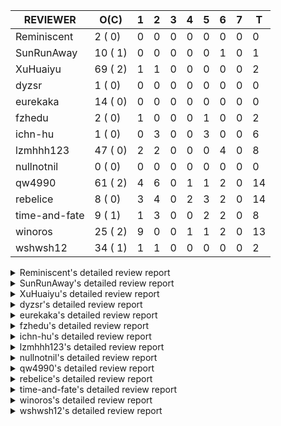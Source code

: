 |   REVIEWER    |  O(C)   | 1 | 2 | 3 | 4 | 5 | 6 | 7 | T  |
|---------------|---------|---|---|---|---|---|---|---|----|
| Reminiscent   |  2 ( 0) | 0 | 0 | 0 | 0 | 0 | 0 | 0 |  0 |
| SunRunAway    | 10 ( 1) | 0 | 0 | 0 | 0 | 0 | 1 | 0 |  1 |
| XuHuaiyu      | 69 ( 2) | 1 | 1 | 0 | 0 | 0 | 0 | 0 |  2 |
| dyzsr         |  1 ( 0) | 0 | 0 | 0 | 0 | 0 | 0 | 0 |  0 |
| eurekaka      | 14 ( 0) | 0 | 0 | 0 | 0 | 0 | 0 | 0 |  0 |
| fzhedu        |  2 ( 0) | 1 | 0 | 0 | 0 | 1 | 0 | 0 |  2 |
| ichn-hu       |  1 ( 0) | 0 | 3 | 0 | 0 | 3 | 0 | 0 |  6 |
| lzmhhh123     | 47 ( 0) | 2 | 2 | 0 | 0 | 0 | 4 | 0 |  8 |
| nullnotnil    |  0 ( 0) | 0 | 0 | 0 | 0 | 0 | 0 | 0 |  0 |
| qw4990        | 61 ( 2) | 4 | 6 | 0 | 1 | 1 | 2 | 0 | 14 |
| rebelice      |  8 ( 0) | 3 | 4 | 0 | 2 | 3 | 2 | 0 | 14 |
| time-and-fate |  9 ( 1) | 1 | 3 | 0 | 0 | 2 | 2 | 0 |  8 |
| winoros       | 25 ( 2) | 9 | 0 | 0 | 1 | 1 | 2 | 0 | 13 |
| wshwsh12      | 34 ( 1) | 1 | 1 | 0 | 0 | 0 | 0 | 0 |  2 |


<details> 
  <summary>Reminiscent's detailed review report</summary> 

## To Be Reviewed

|    REPO    |                                                              PR                                                               | C | LASTED  |
|------------|-------------------------------------------------------------------------------------------------------------------------------|---|---------|
| tidb/21896 | [planner: fix union doesn't handle collate correctly (#21854)](https://github.com/pingcap/tidb/pull/21896)                    |   | 141d19h |
| tidb/24016 | [planner: fix index-out-of-range error when checking only_full_group_by (#23844)](https://github.com/pingcap/tidb/pull/24016) |   | 27d19h  |


## Reviewed in Last 7 Days

| REPO | PR | C | D | R |
|------|----|---|---|---|


</details> 


<details> 
  <summary>SunRunAway's detailed review report</summary> 

## To Be Reviewed

|    REPO    |                                                                  PR                                                                   | C | LASTED  |
|------------|---------------------------------------------------------------------------------------------------------------------------------------|---|---------|
| tidb/19178 | [executor: Refactor probe channel](https://github.com/pingcap/tidb/pull/19178)                                                        |   | 271d17h |
| tidb/19807 | [executor: parallel evaluation for hash aggregate distinct](https://github.com/pingcap/tidb/pull/19807)                               |   | 249d11h |
| tidb/19900 | [executor: enable inline projection for sort&topN](https://github.com/pingcap/tidb/pull/19900)                                        | Y | 244d18h |
| tidb/20140 | [expressions: Support `bin-to-uuid` and `uuid-to-bin`](https://github.com/pingcap/tidb/pull/20140)                                    |   | 231d22h |
| tidb/21207 | [planner: fix the inappropriate out-of-range range estimation rule](https://github.com/pingcap/tidb/pull/21207)                       |   | 169d19h |
| tidb/21834 | [planner: enhanced index range calculation plan](https://github.com/pingcap/tidb/pull/21834)                                          |   | 146d19h |
| tidb/21878 | [planner: do not push down lock to pointGet/bacthPointGet when selection exists](https://github.com/pingcap/tidb/pull/21878)          |   | 144d18h |
| tidb/21956 | [planner/preprocessor: disallow into-outfile clause in some place](https://github.com/pingcap/tidb/pull/21956)                        |   | 139d23h |
| tidb/22217 | [*: rewrite origin SQL with default DB for SQL bindings (#21275)](https://github.com/pingcap/tidb/pull/22217)                         |   | 125d18h |
| tidb/22379 | [[experiment] executor: allow aggregation to spill disk when running out of memory quota](https://github.com/pingcap/tidb/pull/22379) |   | 118d19h |


## Reviewed in Last 7 Days

|    REPO    |                                          PR                                           | C | D |   R    |
|------------|---------------------------------------------------------------------------------------|---|---|--------|
| tidb/20749 | [executor: support global kill (32 bits)](https://github.com/pingcap/tidb/pull/20749) |   | 6 | 185d8h |


</details> 


<details> 
  <summary>XuHuaiyu's detailed review report</summary> 

## To Be Reviewed

|     REPO     |                                                                                 PR                                                                                 | C | LASTED  |
|--------------|--------------------------------------------------------------------------------------------------------------------------------------------------------------------|---|---------|
| docs-cn/5561 | [Add sql optimization-related docs to toc](https://github.com/pingcap/docs-cn/pull/5561)                                                                           |   | 78d15h  |
| tidb/19900   | [executor: enable inline projection for sort&topN](https://github.com/pingcap/tidb/pull/19900)                                                                     | Y | 244d18h |
| docs/5595    | [mysql-compatibility: Document LOAD DATA compatibility](https://github.com/pingcap/docs/pull/5595)                                                                 |   | 1d19h   |
| tidb/19957   | [executor: add builtin aggregate function `json_arrayagg`](https://github.com/pingcap/tidb/pull/19957)                                                             | Y | 242d14h |
| tidb/20140   | [expressions: Support `bin-to-uuid` and `uuid-to-bin`](https://github.com/pingcap/tidb/pull/20140)                                                                 |   | 231d22h |
| tidb/20790   | [collation: add pinyin collation for chinese charset support](https://github.com/pingcap/tidb/pull/20790)                                                          |   | 189d21h |
| tidb/20969   | [executor: Improve the performance of appending not fixed columns](https://github.com/pingcap/tidb/pull/20969)                                                     |   | 182d10h |
| tidb/21064   | [planner, executor: fix cast not check error](https://github.com/pingcap/tidb/pull/21064)                                                                          |   | 177d9h  |
| tidb/21334   | [*: make rollback work on user-defined variables](https://github.com/pingcap/tidb/pull/21334)                                                                      |   | 166d14h |
| tidb/21401   | [expression: incompatibility with MySQL for ADDTIME()](https://github.com/pingcap/tidb/pull/21401)                                                                 |   | 162d11h |
| tidb/21536   | [executor: add slow-log file meta cache to avoid repeat read file meta information](https://github.com/pingcap/tidb/pull/21536)                                    |   | 155d15h |
| tidb/21564   | [ddl: fix Incorrect behavior of NO_ZERO_DATE when altering table](https://github.com/pingcap/tidb/pull/21564)                                                      |   | 154d16h |
| tidb/21896   | [planner: fix union doesn't handle collate correctly (#21854)](https://github.com/pingcap/tidb/pull/21896)                                                         |   | 141d19h |
| tidb/22131   | [privilege: remove leading and trailing space when create user and role](https://github.com/pingcap/tidb/pull/22131)                                               |   | 131d19h |
| tidb/22163   | [expression: separated arithmeticMinusIntSig](https://github.com/pingcap/tidb/pull/22163)                                                                          |   | 127d13h |
| tidb/22186   | [executor: fix select into outfile with year type column has no data (#22175)](https://github.com/pingcap/tidb/pull/22186)                                         |   | 126d16h |
| tidb/22616   | [expression: from_unixtime accept 64-bit integers](https://github.com/pingcap/tidb/pull/22616)                                                                     |   | 102d23h |
| tidb/22617   | [metrics: fix wrong bucket name of coprocessor cache (#22454)](https://github.com/pingcap/tidb/pull/22617)                                                         |   | 102d23h |
| tidb/22631   | [executor: refine window processor](https://github.com/pingcap/tidb/pull/22631)                                                                                    |   | 100d23h |
| tidb/22696   | [expression: enable arithmetic Mod push down](https://github.com/pingcap/tidb/pull/22696)                                                                          |   | 97d17h  |
| tidb/22711   | [executor: Fix inline schema name](https://github.com/pingcap/tidb/pull/22711)                                                                                     |   | 97d12h  |
| tidb/22722   | [planner, errno: make error code of ErrMixOfGroupFuncAndFields consistent with MySQL](https://github.com/pingcap/tidb/pull/22722)                                  |   | 96d21h  |
| tidb/22814   | [expression: fix enum and set type expression in where clause (#22785)](https://github.com/pingcap/tidb/pull/22814)                                                |   | 81d19h  |
| tidb/22908   | [txn: Add txn state's view](https://github.com/pingcap/tidb/pull/22908)                                                                                            |   | 76d21h  |
| tidb/23012   | [executor: fix affected rows of ddls and complete uint tests](https://github.com/pingcap/tidb/pull/23012)                                                          |   | 72d17h  |
| tidb/23152   | [expression: fix wrong error info (#22760)](https://github.com/pingcap/tidb/pull/23152)                                                                            |   | 65d14h  |
| tidb/23196   | [types: fix the bug about the wrong query result for decimal type  (#22507)](https://github.com/pingcap/tidb/pull/23196)                                           |   | 63d18h  |
| tidb/23295   | [util, types: don't let SPM be affected by charset (#23161)](https://github.com/pingcap/tidb/pull/23295)                                                           |   | 60d11h  |
| tidb/23336   | [expression: fix unexpected constant fold when year compare string (#23281)](https://github.com/pingcap/tidb/pull/23336)                                           |   | 56d19h  |
| tidb/23348   | [planner: show cast type in EXPLAIN in coptask (#23123)](https://github.com/pingcap/tidb/pull/23348)                                                               |   | 56d18h  |
| tidb/23350   | [util/stringutil, util/ranger, planner: use hierarchical separators to simplify the parsing for info of EXPLAIN ](https://github.com/pingcap/tidb/pull/23350)      |   | 56d18h  |
| tidb/23397   | [expression: fix refine compare constant (#23339)](https://github.com/pingcap/tidb/pull/23397)                                                                     |   | 54d18h  |
| tidb/23398   | [expression: fix refine compare constant (#23339)](https://github.com/pingcap/tidb/pull/23398)                                                                     |   | 54d18h  |
| tidb/23405   | [domain: remove the exit chan, use context](https://github.com/pingcap/tidb/pull/23405)                                                                            |   | 54d17h  |
| tidb/23433   | [WIP: speed up for slow query logs retrieving ](https://github.com/pingcap/tidb/pull/23433)                                                                        |   | 53d17h  |
| tidb/23497   | [expression: Let TiDB use Hyperscan to support multi-pattern-match](https://github.com/pingcap/tidb/pull/23497)                                                    |   | 48d22h  |
| tidb/23562   | [execution: reuse iterator in hash join](https://github.com/pingcap/tidb/pull/23562)                                                                               |   | 47d13h  |
| tidb/23640   | [*: fix the bug about YEAR(0.9) returns NULL instead of 0 in NO_ZERO_DATE mode](https://github.com/pingcap/tidb/pull/23640)                                        |   | 43d13h  |
| tidb/23661   | [expression: Maintain separate scalar function pushdown lists for each engine instead of unified. (#23284)](https://github.com/pingcap/tidb/pull/23661)            |   | 42d20h  |
| tidb/23775   | [store/tikv: fix wrong unit of TiKVTokenWaitDuration (#23720)](https://github.com/pingcap/tidb/pull/23775)                                                         |   | 41d9h   |
| tidb/23812   | [executor, planner: fix collation for hash join building (#23770)](https://github.com/pingcap/tidb/pull/23812)                                                     |   | 40d12h  |
| tidb/23884   | [Metric: Collect TiKV Read Metric for SLI/SLO](https://github.com/pingcap/tidb/pull/23884)                                                                         |   | 34d20h  |
| tidb/23964   | [executor: GROUP_CONCAT(float) is not compatible with mysql](https://github.com/pingcap/tidb/pull/23964)                                                           |   | 29d17h  |
| tidb/24007   | [ddl: refactor rule [4/6]](https://github.com/pingcap/tidb/pull/24007)                                                                                             |   | 27d20h  |
| tidb/24016   | [planner: fix index-out-of-range error when checking only_full_group_by (#23844)](https://github.com/pingcap/tidb/pull/24016)                                      |   | 27d19h  |
| tidb/24033   | [statistics: fix some unstable tests in global stats (#23502)](https://github.com/pingcap/tidb/pull/24033)                                                         |   | 27d9h   |
| tidb/24053   | [executor: fix wrong convert from bit to string when do projection (#23960)](https://github.com/pingcap/tidb/pull/24053)                                           |   | 26d16h  |
| tidb/24061   | [statistics: fix some potential panic in statistics (#23988)](https://github.com/pingcap/tidb/pull/24061)                                                          |   | 26d13h  |
| tidb/24079   | [planner: change descScanFactor to scanFactor when ExpectedCount is small. (#23972)](https://github.com/pingcap/tidb/pull/24079)                                   |   | 25d20h  |
| tidb/24155   | [planner, executor: fix index merge partial table scan schema (#23936)](https://github.com/pingcap/tidb/pull/24155)                                                |   | 21d20h  |
| tidb/24179   | [expression: fix float64 overflow check in plus/minus real function](https://github.com/pingcap/tidb/pull/24179)                                                   |   | 20d23h  |
| tidb/24228   | [executor: skip TestPrepareStmtAfterIsolationReadChange when race enable (#24200)](https://github.com/pingcap/tidb/pull/24228)                                     |   | 18d22h  |
| tidb/24229   | [executor: speed up race test TestInsertReorgDelete (#24208)](https://github.com/pingcap/tidb/pull/24229)                                                          |   | 18d21h  |
| tidb/24234   | [executor: skip TestMppExecution when race is enabled (#24222)](https://github.com/pingcap/tidb/pull/24234)                                                        |   | 18d18h  |
| tidb/24241   | [planner/core: remove random test to reduce CI time (#24207)](https://github.com/pingcap/tidb/pull/24241)                                                          |   | 18d15h  |
| tidb/24267   | [expression: fix wrong flen infer for bit constant (#23867)](https://github.com/pingcap/tidb/pull/24267)                                                           |   | 16d18h  |
| tidb/24287   | [planner/core: support union all for mpp.](https://github.com/pingcap/tidb/pull/24287)                                                                             |   | 15d19h  |
| tidb/24341   | [executor: fix projection executor panic and add failpoint test (#24231)](https://github.com/pingcap/tidb/pull/24341)                                              |   | 13d20h  |
| tidb/24345   | [executor: fix data race of parallel apply operator (#24257)](https://github.com/pingcap/tidb/pull/24345)                                                          |   | 13d19h  |
| tidb/24354   | [expression: fix wrong type infer for agg function when type is null (#24290)](https://github.com/pingcap/tidb/pull/24354)                                         |   | 13d16h  |
| tidb/24371   | [*: avoid create new parser object in prepared exec](https://github.com/pingcap/tidb/pull/24371)                                                                   |   | 12d20h  |
| tidb/24466   | [test: fix unstable TestIssue20658 (#24425)](https://github.com/pingcap/tidb/pull/24466)                                                                           |   | 4d15h   |
| tidb/24488   | [planner: let CopTiFlashConcurrencyFactor inflence the cost of whole plan (#24157)](https://github.com/pingcap/tidb/pull/24488)                                    |   | 3d18h   |
| tidb/24489   | [planner: clone possible properties before saving them (#24204)](https://github.com/pingcap/tidb/pull/24489)                                                       |   | 3d17h   |
| tidb/24501   | [ddl: add check table compatibility for temporary table](https://github.com/pingcap/tidb/pull/24501)                                                               |   | 3d13h   |
| tidb/24513   | [inforschema, executor, util/kvcache, util/statement_summary : Add STATEMENTS_SUMMARY_EVICTED into information_schema](https://github.com/pingcap/tidb/pull/24513) |   | 1d21h   |
| tidb/24518   | [ddl: forbid recover/flashback temporary tables](https://github.com/pingcap/tidb/pull/24518)                                                                       |   | 1d18h   |
| tidb/24529   | [*: consitent get infoschema (#24230)](https://github.com/pingcap/tidb/pull/24529)                                                                                 |   | 1d13h   |
| tidb/24546   | [*: support CTE, plan building part](https://github.com/pingcap/tidb/pull/24546)                                                                                   |   | 17h     |


## Reviewed in Last 7 Days

|    REPO    |                                                                     PR                                                                     | C | D |   R    |
|------------|--------------------------------------------------------------------------------------------------------------------------------------------|---|---|--------|
| tidb/23917 | [planner: fix wrong TableDual plans caused by comparing Binary and Bytes incorrectly (#23860)](https://github.com/pingcap/tidb/pull/23917) |   | 1 | 33d4h  |
| tidb/23772 | [tablecodec: fix text type decode for old row format (#23751)](https://github.com/pingcap/tidb/pull/23772)                                 |   | 2 | 39d18h |


</details> 


<details> 
  <summary>dyzsr's detailed review report</summary> 

## To Be Reviewed

|    REPO    |                                                                 PR                                                                  | C | LASTED |
|------------|-------------------------------------------------------------------------------------------------------------------------------------|---|--------|
| tidb/24018 | [ranger: fix the range construction behavior when the column's type is `YEAR` (#23559)](https://github.com/pingcap/tidb/pull/24018) |   | 27d18h |


## Reviewed in Last 7 Days

| REPO | PR | C | D | R |
|------|----|---|---|---|


</details> 


<details> 
  <summary>eurekaka's detailed review report</summary> 

## To Be Reviewed

|    REPO    |                                                                  PR                                                                  | C | LASTED  |
|------------|--------------------------------------------------------------------------------------------------------------------------------------|---|---------|
| tidb/20877 | [statistics: collect index usage information](https://github.com/pingcap/tidb/pull/20877)                                            |   | 187d17h |
| tidb/23002 | [store/*: fix err check](https://github.com/pingcap/tidb/pull/23002)                                                                 |   | 73d0h   |
| tidb/23316 | [planner: Fix rebuild range for prepared plan](https://github.com/pingcap/tidb/pull/23316)                                           |   | 57d17h  |
| tidb/23373 | [executor: fix get var expr when session var is hex literal (#23241)](https://github.com/pingcap/tidb/pull/23373)                    |   | 55d19h  |
| tidb/23760 | [collation: fix tidb panic when compare string with collation](https://github.com/pingcap/tidb/pull/23760)                           |   | 41d14h  |
| tidb/24033 | [statistics: fix some unstable tests in global stats (#23502)](https://github.com/pingcap/tidb/pull/24033)                           |   | 27d9h   |
| tidb/24061 | [statistics: fix some potential panic in statistics (#23988)](https://github.com/pingcap/tidb/pull/24061)                            |   | 26d13h  |
| tidb/24079 | [planner: change descScanFactor to scanFactor when ExpectedCount is small. (#23972)](https://github.com/pingcap/tidb/pull/24079)     |   | 25d20h  |
| tidb/24147 | [docs/design: add proposal for common table expression](https://github.com/pingcap/tidb/pull/24147)                                  |   | 21d23h  |
| tidb/24155 | [planner, executor: fix index merge partial table scan schema (#23936)](https://github.com/pingcap/tidb/pull/24155)                  |   | 21d20h  |
| tidb/24317 | [statistics: skip reading mysql.stats_histograms if cached stats is up-to-date (#24175)](https://github.com/pingcap/tidb/pull/24317) |   | 14d17h  |
| tidb/24458 | [planner, executor, statistics: support correlation calc for new sampling method](https://github.com/pingcap/tidb/pull/24458)        |   | 4d17h   |
| tidb/24533 | [plan: merge continuous selections and delete surely true expressions (#24214)](https://github.com/pingcap/tidb/pull/24533)          |   | 1d11h   |
| tidb/24537 | [*: remove SchemaVersion in TransactionContext (#24236)](https://github.com/pingcap/tidb/pull/24537)                                 |   | 1d0h    |


## Reviewed in Last 7 Days

| REPO | PR | C | D | R |
|------|----|---|---|---|


</details> 


<details> 
  <summary>fzhedu's detailed review report</summary> 

## To Be Reviewed

|    REPO    |                                                               PR                                                                | C | LASTED |
|------------|---------------------------------------------------------------------------------------------------------------------------------|---|--------|
| tidb/24341 | [executor: fix projection executor panic and add failpoint test (#24231)](https://github.com/pingcap/tidb/pull/24341)           |   | 13d20h |
| tidb/24488 | [planner: let CopTiFlashConcurrencyFactor inflence the cost of whole plan (#24157)](https://github.com/pingcap/tidb/pull/24488) |   | 3d18h  |


## Reviewed in Last 7 Days

|    REPO     |                                             PR                                              | C | D |  R  |
|-------------|---------------------------------------------------------------------------------------------|---|---|-----|
| tidb/24521  | [store/copr: balance region for batch cop task](https://github.com/pingcap/tidb/pull/24521) |   | 1 | 20h |
| kvproto/761 | [add retry regions for batch cop response](https://github.com/pingcap/kvproto/pull/761)     |   | 5 | 0h  |


</details> 


<details> 
  <summary>ichn-hu's detailed review report</summary> 

## To Be Reviewed

|    REPO    |                                                        PR                                                         | C | LASTED |
|------------|-------------------------------------------------------------------------------------------------------------------|---|--------|
| tidb/24379 | [executor: enhancement for ListInDisk(support writing after reading)](https://github.com/pingcap/tidb/pull/24379) |   | 12d17h |


## Reviewed in Last 7 Days

|    REPO    |                                                               PR                                                               | C | D |   R    |
|------------|--------------------------------------------------------------------------------------------------------------------------------|---|---|--------|
| tidb/23368 | [executor, expression: fix the incorrect result of AVG function (#23285)](https://github.com/pingcap/tidb/pull/23368)          |   | 2 | 53d22h |
| tidb/24026 | [types: fix type merge about bit type (#23857)](https://github.com/pingcap/tidb/pull/24026)                                    |   | 2 | 25d16h |
| tidb/23335 | [expression: fix unexpected constant fold when year compare string (#23281)](https://github.com/pingcap/tidb/pull/23335)       |   | 2 | 54d21h |
| tidb/23691 | [executor: fix index join on prefix column index (#23678)](https://github.com/pingcap/tidb/pull/23691)                         |   | 5 | 37d23h |
| tidb/23705 | [executor: refineArgs() bug fix when compare int with very small decimal (#23694)](https://github.com/pingcap/tidb/pull/23705) |   | 5 | 37d21h |
| tidb/24354 | [expression: fix wrong type infer for agg function when type is null (#24290)](https://github.com/pingcap/tidb/pull/24354)     |   | 5 | 8d21h  |


</details> 


<details> 
  <summary>lzmhhh123's detailed review report</summary> 

## To Be Reviewed

|    REPO    |                                                                           PR                                                                            | C | LASTED  |
|------------|---------------------------------------------------------------------------------------------------------------------------------------------------------|---|---------|
| tidb/20444 | [expression: add json_merge_patch](https://github.com/pingcap/tidb/pull/20444)                                                                          |   | 209d21h |
| tidb/20465 | [expression: add uuidShortFunction](https://github.com/pingcap/tidb/pull/20465)                                                                         |   | 208d19h |
| tidb/20642 | [executor: modify admin executors to support partitioned table with global index](https://github.com/pingcap/tidb/pull/20642)                           |   | 197d16h |
| tidb/20903 | [planner: fix confused and unnecessary double-projection in plans.](https://github.com/pingcap/tidb/pull/20903)                                         |   | 186d17h |
| tidb/21018 | [planner: don't push down null sensitive join conditions (#19620)](https://github.com/pingcap/tidb/pull/21018)                                          |   | 180d17h |
| tidb/21195 | [brie: integrate lightning to suport IMPORT statement](https://github.com/pingcap/tidb/pull/21195)                                                      |   | 169d23h |
| tidb/21334 | [*: make rollback work on user-defined variables](https://github.com/pingcap/tidb/pull/21334)                                                           |   | 166d14h |
| tidb/21347 | [session: make rollback work on global variables](https://github.com/pingcap/tidb/pull/21347)                                                           |   | 165d20h |
| tidb/21487 | [*: ensure TABLE statement works](https://github.com/pingcap/tidb/pull/21487)                                                                           |   | 159d5h  |
| tidb/21651 | [planner: allow filter condition pushing down to IndexScan for prefix index](https://github.com/pingcap/tidb/pull/21651)                                |   | 152d14h |
| tidb/22126 | [*: add `sys` schema, `sys.SCHEMA_UNUSED_INDEXES` view and `sys.SCHEMA_INDEX_USAGE` view](https://github.com/pingcap/tidb/pull/22126)                   |   | 131d20h |
| tidb/22361 | [table: fix insert into _tidb_rowid panic and rebase it if needed (#22062)](https://github.com/pingcap/tidb/pull/22361)                                 |   | 119d20h |
| tidb/22372 | [executor: fix SelectForUpdate in decorrelated subquery under pessimistic mode](https://github.com/pingcap/tidb/pull/22372)                             |   | 119d10h |
| tidb/22478 | [planner, executor: fix query partition table with global unique index get wrong result](https://github.com/pingcap/tidb/pull/22478)                    |   | 110d13h |
| tidb/22631 | [executor: refine window processor](https://github.com/pingcap/tidb/pull/22631)                                                                         |   | 100d23h |
| tidb/22699 | [brie: add error info column and history backup/restore info in sql](https://github.com/pingcap/tidb/pull/22699)                                        |   | 97d16h  |
| tidb/23022 | [executor: create PipelinedWindowExec](https://github.com/pingcap/tidb/pull/23022)                                                                      |   | 71d18h  |
| tidb/23149 | [core: support left join and right join for join reorder](https://github.com/pingcap/tidb/pull/23149)                                                   |   | 66d12h  |
| tidb/23348 | [planner: show cast type in EXPLAIN in coptask (#23123)](https://github.com/pingcap/tidb/pull/23348)                                                    |   | 56d18h  |
| tidb/23373 | [executor: fix get var expr when session var is hex literal (#23241)](https://github.com/pingcap/tidb/pull/23373)                                       |   | 55d19h  |
| tidb/23661 | [expression: Maintain separate scalar function pushdown lists for each engine instead of unified. (#23284)](https://github.com/pingcap/tidb/pull/23661) |   | 42d20h  |
| tidb/23703 | [expression: fix approx_percent panic on bit column (#23687)](https://github.com/pingcap/tidb/pull/23703)                                               |   | 42d14h  |
| tidb/23760 | [collation: fix tidb panic when compare string with collation](https://github.com/pingcap/tidb/pull/23760)                                              |   | 41d14h  |
| tidb/23812 | [executor, planner: fix collation for hash join building (#23770)](https://github.com/pingcap/tidb/pull/23812)                                          |   | 40d12h  |
| tidb/23940 | [config, ddl: allow auto inc columns in generated columns and expression indexes](https://github.com/pingcap/tidb/pull/23940)                           |   | 31d18h  |
| tidb/23968 | [statistics: fix unstable TestDropPartitionStats test](https://github.com/pingcap/tidb/pull/23968)                                                      |   | 29d15h  |
| tidb/23987 | [executor: Implements json_arrayagg function](https://github.com/pingcap/tidb/pull/23987)                                                               |   | 28d18h  |
| tidb/24016 | [planner: fix index-out-of-range error when checking only_full_group_by (#23844)](https://github.com/pingcap/tidb/pull/24016)                           |   | 27d19h  |
| tidb/24018 | [ranger: fix the range construction behavior when the column's type is `YEAR` (#23559)](https://github.com/pingcap/tidb/pull/24018)                     |   | 27d18h  |
| tidb/24151 | [ddl: admin show ddl jobs output confusing with multiple jobs](https://github.com/pingcap/tidb/pull/24151)                                              |   | 21d21h  |
| tidb/24155 | [planner, executor: fix index merge partial table scan schema (#23936)](https://github.com/pingcap/tidb/pull/24155)                                     |   | 21d20h  |
| tidb/24186 | [executor: make column default value being aware of NO_ZERO_IN_DATE (#24174)](https://github.com/pingcap/tidb/pull/24186)                               |   | 20d19h  |
| tidb/24211 | [*: support txn retry when auto id meets duplicate entry](https://github.com/pingcap/tidb/pull/24211)                                                   |   | 19d13h  |
| tidb/24234 | [executor: skip TestMppExecution when race is enabled (#24222)](https://github.com/pingcap/tidb/pull/24234)                                             |   | 18d18h  |
| tidb/24250 | [planner: rewrite `LIKE` as range for expression index](https://github.com/pingcap/tidb/pull/24250)                                                     |   | 17d21h  |
| tidb/24268 | [expression: fix cast real, decimal to time (#24120)](https://github.com/pingcap/tidb/pull/24268)                                                       |   | 16d17h  |
| tidb/24285 | [*: compatibility with staleread](https://github.com/pingcap/tidb/pull/24285)                                                                           |   | 15d19h  |
| tidb/24341 | [executor: fix projection executor panic and add failpoint test (#24231)](https://github.com/pingcap/tidb/pull/24341)                                   |   | 13d20h  |
| tidb/24416 | [planner, privilege: Add security enhanced mode part 4](https://github.com/pingcap/tidb/pull/24416)                                                     |   | 6d4h    |
| tidb/24423 | [executor, statistics: support prefix column index case for full sampling analyze](https://github.com/pingcap/tidb/pull/24423)                          |   | 5d18h   |
| tidb/24463 | [*: fix errcheck](https://github.com/pingcap/tidb/pull/24463)                                                                                           |   | 4d16h   |
| tidb/24506 | [executor, meta: Allocate auto id for global temporary tables](https://github.com/pingcap/tidb/pull/24506)                                              |   | 2d12h   |
| tidb/24533 | [plan: merge continuous selections and delete surely true expressions (#24214)](https://github.com/pingcap/tidb/pull/24533)                             |   | 1d11h   |
| tidb/24539 | [statistics: dump FMSketch to KV only for partition table with dynamic prune mode (#24453)](https://github.com/pingcap/tidb/pull/24539)                 |   | 21h     |
| tidb/24542 | [expression, planner: push cast down to control function with enum type.](https://github.com/pingcap/tidb/pull/24542)                                   |   | 20h     |
| tidb/24551 | [planner: create new column slice in PreparePossibleProperties (#24342)](https://github.com/pingcap/tidb/pull/24551)                                    |   | 16h     |
| tidb/24554 | [planner: add partitioning pruning tests for range partitioning](https://github.com/pingcap/tidb/pull/24554)                                            |   | 13h     |


## Reviewed in Last 7 Days

|    REPO    |                                                               PR                                                               | C | D |    R    |
|------------|--------------------------------------------------------------------------------------------------------------------------------|---|---|---------|
| tidb/20969 | [executor: Improve the performance of appending not fixed columns](https://github.com/pingcap/tidb/pull/20969)                 |   | 1 | 181d14h |
| tidb/24516 | [planner: support set tidb_allow_mpp to `2` or `ENFORCE` to enforce use mpp mode.](https://github.com/pingcap/tidb/pull/24516) |   | 1 | 20h     |
| tidb/24514 | [execdetails: make `ConcurrencyInfo` only appear once in explain analyze](https://github.com/pingcap/tidb/pull/24514)          |   | 2 | 3h      |
| tidb/24340 | [executor: fix projection executor panic and add failpoint test (#24231)](https://github.com/pingcap/tidb/pull/24340)          |   | 2 | 12d1h   |
| tidb/24437 | [planner: fix column pruning bug for Apply and Join (#24369)](https://github.com/pingcap/tidb/pull/24437)                      |   | 6 | 12h     |
| tidb/24431 | [util: fix enum index range for in/not in clause.](https://github.com/pingcap/tidb/pull/24431)                                 |   | 6 | 0h      |
| tidb/24369 | [planner: fix column pruning bug for Apply and Join](https://github.com/pingcap/tidb/pull/24369)                               |   | 6 | 7d5h    |
| tikv/10101 | [copr: support group by enum column](https://github.com/tikv/tikv/pull/10101)                                                  | Y | 6 | 6d21h   |


</details> 


<details> 
  <summary>nullnotnil's detailed review report</summary> 

## To Be Reviewed

| REPO | PR | C | LASTED |
|------|----|---|--------|


## Reviewed in Last 7 Days

| REPO | PR | C | D | R |
|------|----|---|---|---|


</details> 


<details> 
  <summary>qw4990's detailed review report</summary> 

## To Be Reviewed

|     REPO     |                                                                           PR                                                                            | C | LASTED  |
|--------------|---------------------------------------------------------------------------------------------------------------------------------------------------------|---|---------|
| docs-cn/5561 | [Add sql optimization-related docs to toc](https://github.com/pingcap/docs-cn/pull/5561)                                                                |   | 78d15h  |
| tidb/19029   | [types: fix unexpected NOT_NULL flags](https://github.com/pingcap/tidb/pull/19029)                                                                      |   | 278d22h |
| docs/5498    | [partitioning: Corrected partition management](https://github.com/pingcap/docs/pull/5498)                                                               |   | 15d19h  |
| tidb/20708   | [*: separate auto_increment ID allocator from _tidb_rowid allocator](https://github.com/pingcap/tidb/pull/20708)                                        |   | 194d20h |
| tidb/20969   | [executor: Improve the performance of appending not fixed columns](https://github.com/pingcap/tidb/pull/20969)                                          |   | 182d10h |
| tidb/21018   | [planner: don't push down null sensitive join conditions (#19620)](https://github.com/pingcap/tidb/pull/21018)                                          |   | 180d17h |
| tidb/21318   | [planner, expression: use the range of column types to simplify expressions](https://github.com/pingcap/tidb/pull/21318)                                |   | 166d19h |
| tidb/21401   | [expression: incompatibility with MySQL for ADDTIME()](https://github.com/pingcap/tidb/pull/21401)                                                      |   | 162d11h |
| tidb/21508   | [execution: fix dayofweek('0000-00-00') behavior](https://github.com/pingcap/tidb/pull/21508)                                                           |   | 158d10h |
| tidb/21887   | [types: support %X %V %W formats for STR_TO_DATE()](https://github.com/pingcap/tidb/pull/21887)                                                         |   | 143d11h |
| tidb/22146   | [executor: forbid SFU on view](https://github.com/pingcap/tidb/pull/22146)                                                                              |   | 127d22h |
| tidb/22217   | [*: rewrite origin SQL with default DB for SQL bindings (#21275)](https://github.com/pingcap/tidb/pull/22217)                                           |   | 125d18h |
| tidb/22234   | [executor, planner: ON DUPLICATE UPDATE can refer to un-project col (#14412)](https://github.com/pingcap/tidb/pull/22234)                               |   | 125d15h |
| tidb/22261   | [time: fix parse datetime won't truncate the reluctant string (#22232)](https://github.com/pingcap/tidb/pull/22261)                                     |   | 124d19h |
| tidb/22374   | [expression: separated arithmeticIntDivideSig](https://github.com/pingcap/tidb/pull/22374)                                                              |   | 119d0h  |
| tidb/22415   | [ddl: refactor bundle[2/2] [6/6]](https://github.com/pingcap/tidb/pull/22415)                                                                           |   | 115d17h |
| tidb/22416   | [core: fix subQuery at projection in only_full_group](https://github.com/pingcap/tidb/pull/22416)                                                       | Y | 115d12h |
| tidb/22541   | [expression: Support builtin function SOUNDEX](https://github.com/pingcap/tidb/pull/22541)                                                              |   | 105d9h  |
| tidb/22565   | [statistics: fix panic occurs when stats cache inconsistency (#22465)](https://github.com/pingcap/tidb/pull/22565)                                      | Y | 104d17h |
| tidb/22814   | [expression: fix enum and set type expression in where clause (#22785)](https://github.com/pingcap/tidb/pull/22814)                                     |   | 81d19h  |
| tidb/22862   | [brie: fix the problem that ddl restored by BR via SQL is not replicated to downstream](https://github.com/pingcap/tidb/pull/22862)                     |   | 78d23h  |
| tidb/22924   | [planner: fix wrong index merge selection (#22825)](https://github.com/pingcap/tidb/pull/22924)                                                         |   | 76d14h  |
| tidb/23002   | [store/*: fix err check](https://github.com/pingcap/tidb/pull/23002)                                                                                    |   | 73d0h   |
| tidb/23022   | [executor: create PipelinedWindowExec](https://github.com/pingcap/tidb/pull/23022)                                                                      |   | 71d18h  |
| tidb/23152   | [expression: fix wrong error info (#22760)](https://github.com/pingcap/tidb/pull/23152)                                                                 |   | 65d14h  |
| tidb/23196   | [types: fix the bug about the wrong query result for decimal type  (#22507)](https://github.com/pingcap/tidb/pull/23196)                                |   | 63d18h  |
| tidb/23295   | [util, types: don't let SPM be affected by charset (#23161)](https://github.com/pingcap/tidb/pull/23295)                                                |   | 60d11h  |
| tidb/23316   | [planner: Fix rebuild range for prepared plan](https://github.com/pingcap/tidb/pull/23316)                                                              |   | 57d17h  |
| tidb/23373   | [executor: fix get var expr when session var is hex literal (#23241)](https://github.com/pingcap/tidb/pull/23373)                                       |   | 55d19h  |
| tidb/23397   | [expression: fix refine compare constant (#23339)](https://github.com/pingcap/tidb/pull/23397)                                                          |   | 54d18h  |
| tidb/23398   | [expression: fix refine compare constant (#23339)](https://github.com/pingcap/tidb/pull/23398)                                                          |   | 54d18h  |
| tidb/23590   | [planner, table: optimize the list partition pruner for range query](https://github.com/pingcap/tidb/pull/23590)                                        |   | 46d16h  |
| tidb/23661   | [expression: Maintain separate scalar function pushdown lists for each engine instead of unified. (#23284)](https://github.com/pingcap/tidb/pull/23661) |   | 42d20h  |
| tidb/23730   | [distsql/*: typo fix for `dispatches`](https://github.com/pingcap/tidb/pull/23730)                                                                      |   | 41d18h  |
| tidb/23796   | [tests: make TestIndexLookupMergeJoinHang and TestIssue18068 stable (#23741)](https://github.com/pingcap/tidb/pull/23796)                               |   | 40d20h  |
| tidb/23963   | [executor: checking chunk is full precedes filtering](https://github.com/pingcap/tidb/pull/23963)                                                       |   | 29d17h  |
| tidb/23987   | [executor: Implements json_arrayagg function](https://github.com/pingcap/tidb/pull/23987)                                                               |   | 28d18h  |
| tidb/24018   | [ranger: fix the range construction behavior when the column's type is `YEAR` (#23559)](https://github.com/pingcap/tidb/pull/24018)                     |   | 27d18h  |
| tidb/24193   | [executor: implement CTEStorage](https://github.com/pingcap/tidb/pull/24193)                                                                            |   | 20d10h  |
| tidb/24229   | [executor: speed up race test TestInsertReorgDelete (#24208)](https://github.com/pingcap/tidb/pull/24229)                                               |   | 18d21h  |
| tidb/24241   | [planner/core: remove random test to reduce CI time (#24207)](https://github.com/pingcap/tidb/pull/24241)                                               |   | 18d15h  |
| tidb/24267   | [expression: fix wrong flen infer for bit constant (#23867)](https://github.com/pingcap/tidb/pull/24267)                                                |   | 16d18h  |
| tidb/24328   | [*: implement tidb_bound_staleness built-in function](https://github.com/pingcap/tidb/pull/24328)                                                       |   | 14d10h  |
| tidb/24354   | [expression: fix wrong type infer for agg function when type is null (#24290)](https://github.com/pingcap/tidb/pull/24354)                              |   | 13d16h  |
| tidb/24359   | [domain, session: Add new sysvarcache to replace global values cache](https://github.com/pingcap/tidb/pull/24359)                                       |   | 13d7h   |
| tidb/24374   | [planner: filter conflict read_from_storage hints (#24313)](https://github.com/pingcap/tidb/pull/24374)                                                 |   | 12d19h  |
| tidb/24379   | [executor: enhancement for ListInDisk(support writing after reading)](https://github.com/pingcap/tidb/pull/24379)                                       |   | 12d17h  |
| tidb/24382   | [statistics: trigger auto-analyze based on histogram row count](https://github.com/pingcap/tidb/pull/24382)                                             |   | 12d16h  |
| tidb/24432   | [store/copr: invalidate stale regions for Mpp query. (#24410)](https://github.com/pingcap/tidb/pull/24432)                                              |   | 5d16h   |
| tidb/24437   | [planner: fix column pruning bug for Apply and Join (#24369)](https://github.com/pingcap/tidb/pull/24437)                                               |   | 5d13h   |
| tidb/24466   | [test: fix unstable TestIssue20658 (#24425)](https://github.com/pingcap/tidb/pull/24466)                                                                |   | 4d15h   |
| tidb/24488   | [planner: let CopTiFlashConcurrencyFactor inflence the cost of whole plan (#24157)](https://github.com/pingcap/tidb/pull/24488)                         |   | 3d18h   |
| tidb/24493   | [store/cop: reload region every time when meeting io error (#24447)](https://github.com/pingcap/tidb/pull/24493)                                        |   | 3d16h   |
| tidb/24516   | [planner: support set tidb_allow_mpp to `2` or `ENFORCE` to enforce use mpp mode.](https://github.com/pingcap/tidb/pull/24516)                          |   | 1d19h   |
| tidb/24527   | [*: Upgrade to go 1.16 && remove deprecated io/ioutil](https://github.com/pingcap/tidb/pull/24527)                                                      |   | 1d13h   |
| tidb/24533   | [plan: merge continuous selections and delete surely true expressions (#24214)](https://github.com/pingcap/tidb/pull/24533)                             |   | 1d11h   |
| tidb/24537   | [*: remove SchemaVersion in TransactionContext (#24236)](https://github.com/pingcap/tidb/pull/24537)                                                    |   | 1d0h    |
| tidb/24539   | [statistics: dump FMSketch to KV only for partition table with dynamic prune mode (#24453)](https://github.com/pingcap/tidb/pull/24539)                 |   | 21h     |
| tidb/24540   | [planner: ignore lock for temporary table of PointGet and BatchPointGet](https://github.com/pingcap/tidb/pull/24540)                                    |   | 21h     |
| tidb/24551   | [planner: create new column slice in PreparePossibleProperties (#24342)](https://github.com/pingcap/tidb/pull/24551)                                    |   | 16h     |
| tidb/24555   | [sessionctx: change innodb large prefix default](https://github.com/pingcap/tidb/pull/24555)                                                            |   | 12h     |


## Reviewed in Last 7 Days

|    REPO    |                                                                    PR                                                                    | C | D |   R    |
|------------|------------------------------------------------------------------------------------------------------------------------------------------|---|---|--------|
| tidb/22923 | [expression: correct constant propagation for collation (#22666)](https://github.com/pingcap/tidb/pull/22923)                            |   | 1 | 75d23h |
| tidb/23812 | [executor, planner: fix collation for hash join building (#23770)](https://github.com/pingcap/tidb/pull/23812)                           |   | 1 | 39d20h |
| tidb/24520 | [executor: add a test for dynamic partition prune mode with equal expression](https://github.com/pingcap/tidb/pull/24520)                |   | 1 | 21h    |
| tidb/23682 | [executor: fix a panic when batch point get is used for partition table (#23652)](https://github.com/pingcap/tidb/pull/23682)            |   | 1 | 41d20h |
| tidb/24467 | [executor: add correctness tests about PointGet and BatchGet](https://github.com/pingcap/tidb/pull/24467)                                |   | 2 | 2d23h  |
| tidb/24455 | [executor: add correctness tests about direct reading with ORDER BY and LIMIT](https://github.com/pingcap/tidb/pull/24455)               |   | 2 | 3d3h   |
| tidb/24497 | [executor: add correctness tests about direct reading with join](https://github.com/pingcap/tidb/pull/24497)                             |   | 2 | 1d20h  |
| tidb/24453 | [statistics: dump FMSketch to KV only for partition table with dynamic prune mode](https://github.com/pingcap/tidb/pull/24453)           |   | 2 | 3d0h   |
| tidb/24491 | [executor: add correctness tests about direct reading with aggregations](https://github.com/pingcap/tidb/pull/24491)                     |   | 2 | 1d20h  |
| tidb/23689 | [planner: fix the panic when we calculate the partition range (#23651)](https://github.com/pingcap/tidb/pull/23689)                      |   | 2 | 40d17h |
| tidb/24447 | [store/cop: reload region every time when meeting io error](https://github.com/pingcap/tidb/pull/24447)                                  |   | 4 | 1d3h   |
| tidb/23655 | [planner, type: remove the prefix 0 in the bit array when we get the BinaryLiteral (#23523)](https://github.com/pingcap/tidb/pull/23655) |   | 5 | 38d2h  |
| tidb/24376 | [planner: prune partitions that will never be used](https://github.com/pingcap/tidb/pull/24376)                                          |   | 6 | 6d23h  |
| tidb/24410 | [store/copr: invalidate stale regions for Mpp query.](https://github.com/pingcap/tidb/pull/24410)                                        |   | 6 | 2d22h  |


</details> 


<details> 
  <summary>rebelice's detailed review report</summary> 

## To Be Reviewed

|     REPO     |                                                                 PR                                                                  | C | LASTED |
|--------------|-------------------------------------------------------------------------------------------------------------------------------------|---|--------|
| docs/5185    | [sql-statements, information-schema: add `END_TIME` field for table `ANALYZE_STATUS`](https://github.com/pingcap/docs/pull/5185)    |   | 40d18h |
| docs-cn/5916 | [sql-statements, information-schema: add `END_TIME` field for table `ANALYZE_STATUS`](https://github.com/pingcap/docs-cn/pull/5916) |   | 40d17h |
| tidb/23836   | [parser, core: Implement force_index hint in parser and TiDB](https://github.com/pingcap/tidb/pull/23836)                           |   | 39d18h |
| tidb/24033   | [statistics: fix some unstable tests in global stats (#23502)](https://github.com/pingcap/tidb/pull/24033)                          |   | 27d9h  |
| tidb/24306   | [util/ranger: fix func name typo](https://github.com/pingcap/tidb/pull/24306)                                                       |   | 14d23h |
| tidb/24339   | [server,session: do not create stats collector in HTTP API to avoid memory leak](https://github.com/pingcap/tidb/pull/24339)        |   | 13d22h |
| tidb/24374   | [planner: filter conflict read_from_storage hints (#24313)](https://github.com/pingcap/tidb/pull/24374)                             |   | 12d19h |
| tidb/24488   | [planner: let CopTiFlashConcurrencyFactor inflence the cost of whole plan (#24157)](https://github.com/pingcap/tidb/pull/24488)     |   | 3d18h  |


## Reviewed in Last 7 Days

|    REPO    |                                                                       PR                                                                        | C | D |   R    |
|------------|-------------------------------------------------------------------------------------------------------------------------------------------------|---|---|--------|
| tidb/24523 | [executor: add some test cases about partition table dynamic-mode with clustered-index](https://github.com/pingcap/tidb/pull/24523)             |   | 1 | 19h    |
| tidb/23917 | [planner: fix wrong TableDual plans caused by comparing Binary and Bytes incorrectly (#23860)](https://github.com/pingcap/tidb/pull/23917)      |   | 1 | 33d3h  |
| tidb/24533 | [plan: merge continuous selections and delete surely true expressions (#24214)](https://github.com/pingcap/tidb/pull/24533)                     |   | 1 | 12h    |
| tidb/24491 | [executor: add correctness tests about direct reading with aggregations](https://github.com/pingcap/tidb/pull/24491)                            |   | 2 | 1d21h  |
| tidb/24448 | [executor: add some test cases about partition-table dynamic mode with view](https://github.com/pingcap/tidb/pull/24448)                        |   | 2 | 3d0h   |
| tidb/24454 | [planner: add more test cases about dynamic-mode with new-collation](https://github.com/pingcap/tidb/pull/24454)                                |   | 2 | 2d19h  |
| tidb/24455 | [executor: add correctness tests about direct reading with ORDER BY and LIMIT](https://github.com/pingcap/tidb/pull/24455)                      |   | 2 | 2d19h  |
| tidb/24490 | [planner: refactor Converting Partition Keys for shuffle hash join (#24456)](https://github.com/pingcap/tidb/pull/24490)                        |   | 4 | 0h     |
| tidb/24456 | [planner: refactor Converting Partition Keys for shuffle hash join](https://github.com/pingcap/tidb/pull/24456)                                 |   | 4 | 1d0h   |
| tidb/24214 | [plan: merge continuous selections and delete surely true expressions](https://github.com/pingcap/tidb/pull/24214)                              |   | 5 | 14d23h |
| tidb/23756 | [planner: fix set not null flag for outer join (#23727)](https://github.com/pingcap/tidb/pull/23756)                                            |   | 5 | 37d1h  |
| tidb/23474 | [planner: fix inappropriate null flag of null constants (#23457)](https://github.com/pingcap/tidb/pull/23474)                                   |   | 5 | 44d19h |
| tidb/24422 | [planner: add some test cases about partition table dynamic-mode and plan-cache](https://github.com/pingcap/tidb/pull/24422)                    |   | 6 | 18h    |
| tidb/24430 | [planner: add some test cases about partition-table dynamic mode with global-stats and SQL binding](https://github.com/pingcap/tidb/pull/24430) |   | 6 | 16h    |


</details> 


<details> 
  <summary>time-and-fate's detailed review report</summary> 

## To Be Reviewed

|    REPO    |                                                                   PR                                                                    | C | LASTED  |
|------------|-----------------------------------------------------------------------------------------------------------------------------------------|---|---------|
| tidb/20877 | [statistics: collect index usage information](https://github.com/pingcap/tidb/pull/20877)                                               |   | 187d17h |
| tidb/22416 | [core: fix subQuery at projection in only_full_group](https://github.com/pingcap/tidb/pull/22416)                                       | Y | 115d12h |
| tidb/24155 | [planner, executor: fix index merge partial table scan schema (#23936)](https://github.com/pingcap/tidb/pull/24155)                     |   | 21d20h  |
| tidb/24374 | [planner: filter conflict read_from_storage hints (#24313)](https://github.com/pingcap/tidb/pull/24374)                                 |   | 12d19h  |
| tidb/24382 | [statistics: trigger auto-analyze based on histogram row count](https://github.com/pingcap/tidb/pull/24382)                             |   | 12d16h  |
| tidb/24455 | [executor: add correctness tests about direct reading with ORDER BY and LIMIT](https://github.com/pingcap/tidb/pull/24455)              |   | 4d18h   |
| tidb/24529 | [*: consitent get infoschema (#24230)](https://github.com/pingcap/tidb/pull/24529)                                                      |   | 1d13h   |
| tidb/24539 | [statistics: dump FMSketch to KV only for partition table with dynamic prune mode (#24453)](https://github.com/pingcap/tidb/pull/24539) |   | 21h     |
| tidb/24556 | [planner: add MergeAdjacentWindow rule for cascades](https://github.com/pingcap/tidb/pull/24556)                                        |   | 11h     |


## Reviewed in Last 7 Days

|    REPO    |                                                                       PR                                                                        | C | D |   R   |
|------------|-------------------------------------------------------------------------------------------------------------------------------------------------|---|---|-------|
| tidb/24520 | [executor: add a test for dynamic partition prune mode with equal expression](https://github.com/pingcap/tidb/pull/24520)                       |   | 1 | 21h   |
| tidb/24489 | [planner: clone possible properties before saving them (#24204)](https://github.com/pingcap/tidb/pull/24489)                                    |   | 2 | 2d2h  |
| tidb/24453 | [statistics: dump FMSketch to KV only for partition table with dynamic prune mode](https://github.com/pingcap/tidb/pull/24453)                  |   | 2 | 3d3h  |
| tidb/24423 | [executor, statistics: support prefix column index case for full sampling analyze](https://github.com/pingcap/tidb/pull/24423)                  |   | 2 | 3d23h |
| tidb/24430 | [planner: add some test cases about partition-table dynamic mode with global-stats and SQL binding](https://github.com/pingcap/tidb/pull/24430) |   | 5 | 1d1h  |
| tidb/24422 | [planner: add some test cases about partition table dynamic-mode and plan-cache](https://github.com/pingcap/tidb/pull/24422)                    |   | 5 | 23h   |
| tidb/24382 | [statistics: trigger auto-analyze based on histogram row count](https://github.com/pingcap/tidb/pull/24382)                                     |   | 6 | 7d3h  |
| tidb/24376 | [planner: prune partitions that will never be used](https://github.com/pingcap/tidb/pull/24376)                                                 |   | 6 | 7d1h  |


</details> 


<details> 
  <summary>winoros's detailed review report</summary> 

## To Be Reviewed

|     REPO     |                                                                              PR                                                                               | C | LASTED  |
|--------------|---------------------------------------------------------------------------------------------------------------------------------------------------------------|---|---------|
| docs-cn/5916 | [sql-statements, information-schema: add `END_TIME` field for table `ANALYZE_STATUS`](https://github.com/pingcap/docs-cn/pull/5916)                           |   | 40d17h  |
| tidb/19957   | [executor: add builtin aggregate function `json_arrayagg`](https://github.com/pingcap/tidb/pull/19957)                                                        | Y | 242d14h |
| docs-cn/6113 | [config: update the default value of `feedback-probability`](https://github.com/pingcap/docs-cn/pull/6113)                                                    |   | 19d22h  |
| tidb/20877   | [statistics: collect index usage information](https://github.com/pingcap/tidb/pull/20877)                                                                     |   | 187d17h |
| tidb/21018   | [planner: don't push down null sensitive join conditions (#19620)](https://github.com/pingcap/tidb/pull/21018)                                                |   | 180d17h |
| tidb/21207   | [planner: fix the inappropriate out-of-range range estimation rule](https://github.com/pingcap/tidb/pull/21207)                                               |   | 169d19h |
| tidb/21487   | [*: ensure TABLE statement works](https://github.com/pingcap/tidb/pull/21487)                                                                                 |   | 159d5h  |
| tidb/22181   | [planner, expression: fix error when using IN combined with subquery (#22080)](https://github.com/pingcap/tidb/pull/22181)                                    |   | 126d18h |
| tidb/22416   | [core: fix subQuery at projection in only_full_group](https://github.com/pingcap/tidb/pull/22416)                                                             | Y | 115d12h |
| tidb/22504   | [*:Fix the fetchHotRegion bug that the count always zero](https://github.com/pingcap/tidb/pull/22504)                                                         |   | 107d20h |
| tidb/23348   | [planner: show cast type in EXPLAIN in coptask (#23123)](https://github.com/pingcap/tidb/pull/23348)                                                          |   | 56d18h  |
| tidb/23350   | [util/stringutil, util/ranger, planner: use hierarchical separators to simplify the parsing for info of EXPLAIN ](https://github.com/pingcap/tidb/pull/23350) |   | 56d18h  |
| tidb/23373   | [executor: fix get var expr when session var is hex literal (#23241)](https://github.com/pingcap/tidb/pull/23373)                                             |   | 55d19h  |
| tidb/23849   | [ddl: tidb panic while query hash partition table with is null condition](https://github.com/pingcap/tidb/pull/23849)                                         |   | 36d13h  |
| tidb/24018   | [ranger: fix the range construction behavior when the column's type is `YEAR` (#23559)](https://github.com/pingcap/tidb/pull/24018)                           |   | 27d18h  |
| tidb/24061   | [statistics: fix some potential panic in statistics (#23988)](https://github.com/pingcap/tidb/pull/24061)                                                     |   | 26d13h  |
| tidb/24079   | [planner: change descScanFactor to scanFactor when ExpectedCount is small. (#23972)](https://github.com/pingcap/tidb/pull/24079)                              |   | 25d20h  |
| tidb/24138   | [planner: Add Equivalence Rules to Transform BinaryOptSubquery to ExistsSubquery](https://github.com/pingcap/tidb/pull/24138)                                 |   | 22d12h  |
| tidb/24241   | [planner/core: remove random test to reduce CI time (#24207)](https://github.com/pingcap/tidb/pull/24241)                                                     |   | 18d15h  |
| tidb/24382   | [statistics: trigger auto-analyze based on histogram row count](https://github.com/pingcap/tidb/pull/24382)                                                   |   | 12d16h  |
| tidb/24498   | [store/tikv: fix misuse of PD client's GetStore (#23695)](https://github.com/pingcap/tidb/pull/24498)                                                         |   | 3d13h   |
| tidb/24499   | [store/tikv: fix misuse of PD client's GetStore (#23695)](https://github.com/pingcap/tidb/pull/24499)                                                         |   | 3d13h   |
| tidb/24500   | [store/tikv: fix misuse of PD client's GetStore (#23695)](https://github.com/pingcap/tidb/pull/24500)                                                         |   | 3d13h   |
| tidb/24539   | [statistics: dump FMSketch to KV only for partition table with dynamic prune mode (#24453)](https://github.com/pingcap/tidb/pull/24539)                       |   | 21h     |
| tidb/24540   | [planner: ignore lock for temporary table of PointGet and BatchPointGet](https://github.com/pingcap/tidb/pull/24540)                                          |   | 21h     |


## Reviewed in Last 7 Days

|    REPO    |                                                              PR                                                               | C | D |    R    |
|------------|-------------------------------------------------------------------------------------------------------------------------------|---|---|---------|
| tidb/24551 | [planner: create new column slice in PreparePossibleProperties (#24342)](https://github.com/pingcap/tidb/pull/24551)          |   | 1 | 3h      |
| tidb/22923 | [expression: correct constant propagation for collation (#22666)](https://github.com/pingcap/tidb/pull/22923)                 |   | 1 | 76d0h   |
| tidb/21896 | [planner: fix union doesn't handle collate correctly (#21854)](https://github.com/pingcap/tidb/pull/21896)                    |   | 1 | 141d4h  |
| tidb/23812 | [executor, planner: fix collation for hash join building (#23770)](https://github.com/pingcap/tidb/pull/23812)                |   | 1 | 39d20h  |
| tidb/24458 | [planner, executor, statistics: support correlation calc for new sampling method](https://github.com/pingcap/tidb/pull/24458) |   | 1 | 4d0h    |
| tidb/22565 | [statistics: fix panic occurs when stats cache inconsistency (#22465)](https://github.com/pingcap/tidb/pull/22565)            | Y | 1 | 103d23h |
| tidb/24342 | [planner: create new column slice in PreparePossibleProperties](https://github.com/pingcap/tidb/pull/24342)                   |   | 1 | 13d1h   |
| tidb/24489 | [planner: clone possible properties before saving them (#24204)](https://github.com/pingcap/tidb/pull/24489)                  |   | 1 | 2d20h   |
| tidb/24533 | [plan: merge continuous selections and delete surely true expressions (#24214)](https://github.com/pingcap/tidb/pull/24533)   |   | 1 | 14h     |
| tidb/24214 | [plan: merge continuous selections and delete surely true expressions](https://github.com/pingcap/tidb/pull/24214)            |   | 4 | 15d16h  |
| tidb/24437 | [planner: fix column pruning bug for Apply and Join (#24369)](https://github.com/pingcap/tidb/pull/24437)                     |   | 5 | 16h     |
| tidb/24369 | [planner: fix column pruning bug for Apply and Join](https://github.com/pingcap/tidb/pull/24369)                              |   | 6 | 7d5h    |
| tidb/24431 | [util: fix enum index range for in/not in clause.](https://github.com/pingcap/tidb/pull/24431)                                |   | 6 | 0h      |


</details> 


<details> 
  <summary>wshwsh12's detailed review report</summary> 

## To Be Reviewed

|    REPO    |                                                                   PR                                                                    | C | LASTED  |
|------------|-----------------------------------------------------------------------------------------------------------------------------------------|---|---------|
| tidb/19807 | [executor: parallel evaluation for hash aggregate distinct](https://github.com/pingcap/tidb/pull/19807)                                 |   | 249d11h |
| tidb/19957 | [executor: add builtin aggregate function `json_arrayagg`](https://github.com/pingcap/tidb/pull/19957)                                  | Y | 242d14h |
| tidb/21487 | [*: ensure TABLE statement works](https://github.com/pingcap/tidb/pull/21487)                                                           |   | 159d5h  |
| tidb/21887 | [types: support %X %V %W formats for STR_TO_DATE()](https://github.com/pingcap/tidb/pull/21887)                                         |   | 143d11h |
| tidb/22378 | [executor: vectorize hash aggregate](https://github.com/pingcap/tidb/pull/22378)                                                        |   | 118d20h |
| tidb/23336 | [expression: fix unexpected constant fold when year compare string (#23281)](https://github.com/pingcap/tidb/pull/23336)                |   | 56d19h  |
| tidb/23348 | [planner: show cast type in EXPLAIN in coptask (#23123)](https://github.com/pingcap/tidb/pull/23348)                                    |   | 56d18h  |
| tidb/23397 | [expression: fix refine compare constant (#23339)](https://github.com/pingcap/tidb/pull/23397)                                          |   | 54d18h  |
| tidb/23398 | [expression: fix refine compare constant (#23339)](https://github.com/pingcap/tidb/pull/23398)                                          |   | 54d18h  |
| tidb/23519 | [executor: check privilege before adding](https://github.com/pingcap/tidb/pull/23519)                                                   |   | 48d0h   |
| tidb/23760 | [collation: fix tidb panic when compare string with collation](https://github.com/pingcap/tidb/pull/23760)                              |   | 41d14h  |
| tidb/23968 | [statistics: fix unstable TestDropPartitionStats test](https://github.com/pingcap/tidb/pull/23968)                                      |   | 29d15h  |
| tidb/23979 | [executor, statistics: fix unstable `TestAnalyzeIndexExtractTopN`](https://github.com/pingcap/tidb/pull/23979)                          |   | 28d23h  |
| tidb/24018 | [ranger: fix the range construction behavior when the column's type is `YEAR` (#23559)](https://github.com/pingcap/tidb/pull/24018)     |   | 27d18h  |
| tidb/24033 | [statistics: fix some unstable tests in global stats (#23502)](https://github.com/pingcap/tidb/pull/24033)                              |   | 27d9h   |
| tidb/24050 | [expression: fix get var panic when types not match](https://github.com/pingcap/tidb/pull/24050)                                        |   | 26d17h  |
| tidb/24053 | [executor: fix wrong convert from bit to string when do projection (#23960)](https://github.com/pingcap/tidb/pull/24053)                |   | 26d16h  |
| tidb/24147 | [docs/design: add proposal for common table expression](https://github.com/pingcap/tidb/pull/24147)                                     |   | 21d23h  |
| tidb/24186 | [executor: make column default value being aware of NO_ZERO_IN_DATE (#24174)](https://github.com/pingcap/tidb/pull/24186)               |   | 20d19h  |
| tidb/24228 | [executor: skip TestPrepareStmtAfterIsolationReadChange when race enable (#24200)](https://github.com/pingcap/tidb/pull/24228)          |   | 18d22h  |
| tidb/24229 | [executor: speed up race test TestInsertReorgDelete (#24208)](https://github.com/pingcap/tidb/pull/24229)                               |   | 18d21h  |
| tidb/24267 | [expression: fix wrong flen infer for bit constant (#23867)](https://github.com/pingcap/tidb/pull/24267)                                |   | 16d18h  |
| tidb/24268 | [expression: fix cast real, decimal to time (#24120)](https://github.com/pingcap/tidb/pull/24268)                                       |   | 16d17h  |
| tidb/24341 | [executor: fix projection executor panic and add failpoint test (#24231)](https://github.com/pingcap/tidb/pull/24341)                   |   | 13d20h  |
| tidb/24345 | [executor: fix data race of parallel apply operator (#24257)](https://github.com/pingcap/tidb/pull/24345)                               |   | 13d19h  |
| tidb/24354 | [expression: fix wrong type infer for agg function when type is null (#24290)](https://github.com/pingcap/tidb/pull/24354)              |   | 13d16h  |
| tidb/24379 | [executor: enhancement for ListInDisk(support writing after reading)](https://github.com/pingcap/tidb/pull/24379)                       |   | 12d17h  |
| tidb/24380 | [ executor: Pass the SQL digest down to pessimistic lock request](https://github.com/pingcap/tidb/pull/24380)                           |   | 12d17h  |
| tidb/24412 | [*: Add security enhanced mode part 3](https://github.com/pingcap/tidb/pull/24412)                                                      |   | 7d7h    |
| tidb/24413 | [*: Implementing RENAME USER](https://github.com/pingcap/tidb/pull/24413)                                                               |   | 6d16h   |
| tidb/24504 | [expression: uncomment pushdown for JSONUnquote expression](https://github.com/pingcap/tidb/pull/24504)                                 |   | 2d16h   |
| tidb/24529 | [*: consitent get infoschema (#24230)](https://github.com/pingcap/tidb/pull/24529)                                                      |   | 1d13h   |
| tidb/24537 | [*: remove SchemaVersion in TransactionContext (#24236)](https://github.com/pingcap/tidb/pull/24537)                                    |   | 1d0h    |
| tidb/24539 | [statistics: dump FMSketch to KV only for partition table with dynamic prune mode (#24453)](https://github.com/pingcap/tidb/pull/24539) |   | 21h     |


## Reviewed in Last 7 Days

|      REPO      |                                                                       PR                                                                        | C | D |   R   |
|----------------|-------------------------------------------------------------------------------------------------------------------------------------------------|---|---|-------|
| tidb-test/1188 | [port enum test from mysql-test](https://github.com/pingcap/tidb-test/pull/1188)                                                                |   | 1 | 3h    |
| tidb/24485     | [execution: Fix issue 24439 Inconsistent error with MySQL for GRANT CREATE USER ON <specific db>.*](https://github.com/pingcap/tidb/pull/24485) |   | 2 | 1d23h |


</details> 

